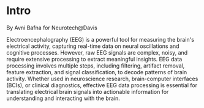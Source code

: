 # Intro

By Avni Bafna for Neurotech@Davis

Electroencephalography (EEG) is a powerful tool for measuring the brain's electrical activity, capturing real-time data on neural oscillations and cognitive processes. However, raw EEG signals are complex, noisy, and require extensive processing to extract meaningful insights. EEG data processing involves multiple steps, including filtering, artifact removal, feature extraction, and signal classification, to decode patterns of brain activity. Whether used in neuroscience research, brain-computer interfaces (BCIs), or clinical diagnostics, effective EEG data processing is essential for translating electrical brain signals into actionable information for understanding and interacting with the brain.
